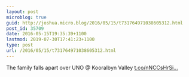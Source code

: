 ```yaml
---
layout: post
microblog: true
guid: http://joshua.micro.blog/2016/05/15/t731764971038605312.html
post_id: 35709
date: 2016-05-15T19:35:39+1100
lastmod: 2019-07-30T17:41:23+1100
type: post
url: /2016/05/15/t731764971038605312.html
---
```

The family falls apart over UNO @ Kooralbyn Valley [t.co/nNCCsHrSi...](https://t.co/nNCCsHrSi4)
